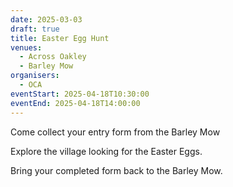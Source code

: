 ```yaml
---
date: 2025-03-03
draft: true
title: Easter Egg Hunt
venues:
  - Across Oakley
  - Barley Mow
organisers:
  - OCA
eventStart: 2025-04-18T10:30:00
eventEnd: 2025-04-18T14:00:00
---
```


Come collect your entry form from the Barley Mow

Explore the village looking for the Easter Eggs.

Bring your completed form back to the Barley Mow.
